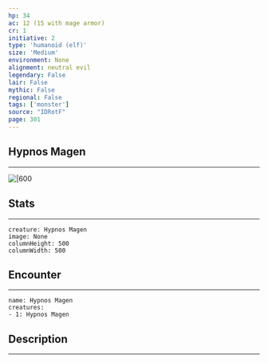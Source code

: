 ```yaml
---
hp: 34
ac: 12 (15 with mage armor)
cr: 1
initiative: 2
type: 'humanoid (elf)'    
size: 'Medium'
environment: None
alignment: neutral evil
legendary: False
lair: False
mythic: False
regional: False
tags: ['monster']
source: "IDRotF"
page: 301
---
```


## Hypnos Magen
---

![|600](D:/Program%20Files/5e.tools/img/bestiary/IDRotF/Hypnos%20Magen.jpg)

## Stats
---

```statblock
creature: Hypnos Magen
image: None
columnHeight: 500
columnWidth: 500
```

## Encounter
---

```encounter-table
name: Hypnos Magen
creatures:
- 1: Hypnos Magen
```

## Description
---




